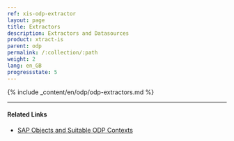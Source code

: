 ```yaml
---
ref: xis-odp-extractor
layout: page
title: Extractors
description: Extractors and Datasources
product: xtract-is
parent: odp
permalink: /:collection/:path
weight: 2
lang: en_GB
progressstate: 5
---
```


{% include _content/en/odp/odp-extractors.md %}

****
#### Related Links
- [SAP Objects and Suitable ODP Contexts](../odp#about-xtract-odp)
